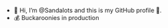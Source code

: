 - 👋 Hi, I’m @Sandalots and this is my GitHub profile 🥇.
- 💰 Buckaroonies in production


<!---
Sandalots/Sandalots is a ✨ special ✨ repository because its `README.md` (this file) appears on your GitHub profile.
You can click the Preview link to take a look at your changes.
--->
